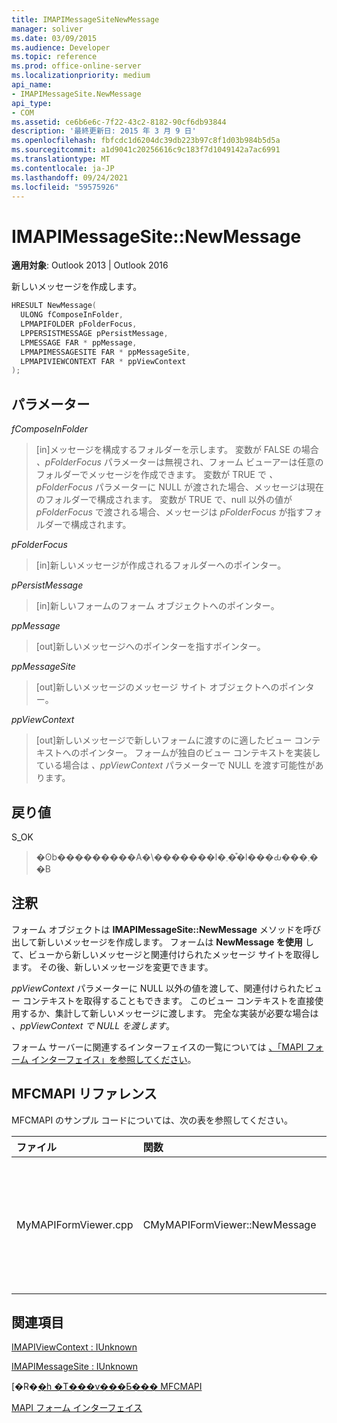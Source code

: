 ```yaml
---
title: IMAPIMessageSiteNewMessage
manager: soliver
ms.date: 03/09/2015
ms.audience: Developer
ms.topic: reference
ms.prod: office-online-server
ms.localizationpriority: medium
api_name:
- IMAPIMessageSite.NewMessage
api_type:
- COM
ms.assetid: ce6b6e6c-7f22-43c2-8182-90cf6db93844
description: '最終更新日: 2015 年 3 月 9 日'
ms.openlocfilehash: fbfcdc1d6204dc39db223b97c8f1d03b984b5d5a
ms.sourcegitcommit: a1d9041c20256616c9c183f7d1049142a7ac6991
ms.translationtype: MT
ms.contentlocale: ja-JP
ms.lasthandoff: 09/24/2021
ms.locfileid: "59575926"
---
```

# <a name="imapimessagesitenewmessage"></a>IMAPIMessageSite::NewMessage

  
  
**適用対象**: Outlook 2013 | Outlook 2016 
  
新しいメッセージを作成します。
  
```cpp
HRESULT NewMessage(
  ULONG fComposeInFolder,
  LPMAPIFOLDER pFolderFocus,
  LPPERSISTMESSAGE pPersistMessage,
  LPMESSAGE FAR * ppMessage,
  LPMAPIMESSAGESITE FAR * ppMessageSite,
  LPMAPIVIEWCONTEXT FAR * ppViewContext
);
```

## <a name="parameters"></a>パラメーター

 _fComposeInFolder_
  
> [in]メッセージを構成するフォルダーを示します。 変数が FALSE の場合  _、pFolderFocus_ パラメーターは無視され、フォーム ビューアーは任意のフォルダーでメッセージを作成できます。 変数が TRUE で  _、pFolderFocus_ パラメーターに NULL が渡された場合、メッセージは現在のフォルダーで構成されます。 変数が TRUE で、null 以外の値が  _pFolderFocus_ で渡される場合、メッセージは  _pFolderFocus_ が指すフォルダーで構成されます。
    
 _pFolderFocus_
  
> [in]新しいメッセージが作成されるフォルダーへのポインター。
    
 _pPersistMessage_
  
> [in]新しいフォームのフォーム オブジェクトへのポインター。
    
 _ppMessage_
  
> [out]新しいメッセージへのポインターを指すポインター。
    
 _ppMessageSite_
  
> [out]新しいメッセージのメッセージ サイト オブジェクトへのポインター。
    
 _ppViewContext_
  
> [out]新しいメッセージで新しいフォームに渡すのに適したビュー コンテキストへのポインター。 フォームが独自のビュー コンテキストを実装している場合は  _、ppViewContext_ パラメーターで NULL を渡す可能性があります。 
    
## <a name="return-value"></a>戻り値

S_OK 
  
> �ʘb���������A�\�������l�܂��͒l���Ԃ���܂��B
    
## <a name="remarks"></a>注釈

フォーム オブジェクトは **IMAPIMessageSite::NewMessage** メソッドを呼び出して新しいメッセージを作成します。 フォームは **NewMessage を使用** して、ビューから新しいメッセージと関連付けられたメッセージ サイトを取得します。 その後、新しいメッセージを変更できます。 
  
_ppViewContext_ パラメーターに NULL 以外の値を渡して、関連付けられたビュー コンテキストを取得することもできます。 このビュー コンテキストを直接使用するか、集計して新しいメッセージに渡します。 完全な実装が必要な場合は  _、ppViewContext で NULL を渡します_。
  
フォーム サーバーに関連するインターフェイスの一覧については [、「MAPI フォーム インターフェイス」を参照してください](mapi-form-interfaces.md)。
  
## <a name="mfcmapi-reference"></a>MFCMAPI リファレンス

MFCMAPI のサンプル コードについては、次の表を参照してください。
  
|**ファイル**|**関数**|**コメント**|
|:-----|:-----|:-----|
|MyMAPIFormViewer.cpp  <br/> |CMyMAPIFormViewer::NewMessage  <br/> |MFCMAPI は **IMAPIMessageSite::NewMessage** メソッドを使用して、新しいメッセージを作成し、新しいフォーム ビューアーをインスタンス化し **、SetPersist** を呼び出してフォーム ビューアーにメッセージを設定します。 最後に、フォーム ビューアーをメッセージ サイトとして返します。  <br/> |
   
## <a name="see-also"></a>関連項目



[IMAPIViewContext : IUnknown](imapiviewcontextiunknown.md)
  
[IMAPIMessageSite : IUnknown](imapimessagesiteiunknown.md)


[�R�[�h �T���v���Ƃ��� MFCMAPI](mfcmapi-as-a-code-sample.md)
  
[MAPI フォーム インターフェイス](mapi-form-interfaces.md)

